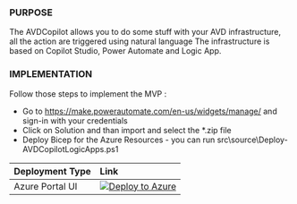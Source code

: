 ### PURPOSE
The AVDCopilot allows you to do some stuff with your AVD infrastructure, all the action are triggered using natural language
The infrastructure is based on Copilot Studio, Power Automate and Logic App.

### IMPLEMENTATION

Follow those steps to implement the MVP :
- Go to https://make.powerautomate.com/en-us/widgets/manage/ and sign-in with your credentials
- Click on Solution and than import and select the *.zip file
- Deploy Bicep for the Azure Resources - you can run src\source\Deploy-AVDCopilotLogicApps.ps1 

| Deployment Type           | Link                                                                                                                                                                                                                                                                                                                                                                                                                       |
| :------------------------ | :------------------------------------------------------------------------------------------------------------------------------------------------------------------------------------------------------------------------------------------------------------------------------------------------------------------------------------------------------------------------------------------------------------------------- |
| Azure Portal UI           | [![Deploy to Azure](https://aka.ms/deploytoazurebutton)](https://portal.azure.com/#view/Microsoft_Azure_CreateUIDef/CustomDeploymentBlade/uri/https%3A%2F%2Fraw.githubusercontent.com%2FWillyMoselhy%2FAVDCopilot%2Frefs%2Fheads%2Fmain%2Fsrc%2FAzure%2Farm%2FAVDCopilotLogicApps.json/uiFormDefinitionUri/https%3A%2F%2Fraw.githubusercontent.com%2FWillyMoselhy%2FAVDCopilot%2Frefs%2Fheads%2Fmain%2Fsrc%2FAzure%2Fportal-ui%2Fportal-ui.json) |